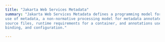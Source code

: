 ```yaml
---
title: "Jakarta Web Services Metadata"
summary: "Jakarta Web Services Metadata defines a programming model for Web Services in Java,
use of metadata, a non-normative processing model for metadata annotated web service
source files, runtime requirements for a container, and annotations used for WSDL,
binding, and configuration."

---
```


